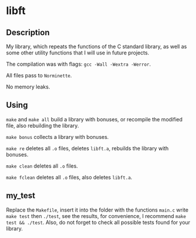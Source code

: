 # libft

## Description

My library, which repeats the functions of the C standard library, as well as some other utility functions that I will use in future projects.

The compilation was with flags: ``gcc -Wall -Wextra -Werror``.

All files pass to ``Norminette``.

No memory leaks.

## Using

``make`` and ``make all`` build a library with bonuses, or recompile the modified file, also rebuilding the library.

``make bonus`` collects a library with bonuses.

``make re`` deletes all ``.o`` files, deletes ``libft.a``, rebuilds the library with bonuses.

``make clean`` deletes all ``.o`` files.

``make fclean`` deletes all ``.o`` files, also deletes ``libft.a``.

## my_test

Replace the ``Makefile``, insert it into the folder with the functions ``main.c`` write ``make test`` then ``./test``, see the results, for convenience, I recommend ``make test && ./test``. Also, do not forget to check all possible tests found for your library.
